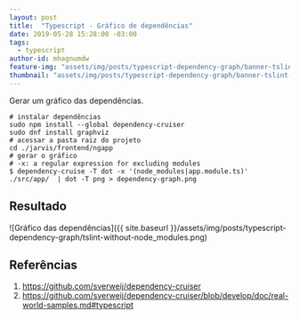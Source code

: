 ```yaml
---
layout: post
title:  "Typescript - Gráfico de dependências"
date: 2019-05-28 15:28:00 -03:00
tags:
  - typescript
author-id: mhagnumdw
feature-img: "assets/img/posts/typescript-dependency-graph/banner-tslint-without-node_modules.png"
thumbnail: "assets/img/posts/typescript-dependency-graph/banner-tslint-without-node_modules.png"
---
```


Gerar um gráfico das dependências.

<!--more-->

```shell
# instalar dependências
sudo npm install --global dependency-cruiser
sudo dnf install graphviz
# acessar a pasta raiz do projeto
cd ./jarvis/frontend/ngapp
# gerar o gráfico
# -x: a regular expression for excluding modules
$ dependency-cruise -T dot -x '(node_modules|app.module.ts)' ./src/app/  | dot -T png > dependency-graph.png
```

## Resultado
![Gráfico das dependências]({{ site.baseurl }}/assets/img/posts/typescript-dependency-graph/tslint-without-node_modules.png)

## Referências
1. https://github.com/sverweij/dependency-cruiser
1. https://github.com/sverweij/dependency-cruiser/blob/develop/doc/real-world-samples.md#typescript
